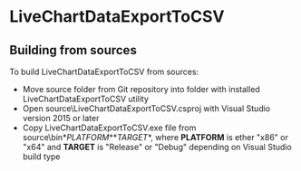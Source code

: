 # LiveChartDataExportToCSV

## Building from sources

To build LiveChartDataExportToCSV from sources:
* Move source folder from Git repository into folder with installed LiveChartDataExportToCSV utility
* Open source\LiveChartDataExportToCSV.csproj with Visual Studio version 2015 or later
* Copy LiveChartDataExportToCSV.exe file from source\bin\**PLATFORM**\**TARGET**\, where **PLATFORM** is ether "x86" or "x64" and **TARGET** is "Release" or "Debug" depending on Visual Studio build type


